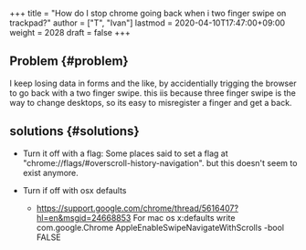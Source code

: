 +++
title = "How do I stop chrome going back when i two finger swipe on trackpad?"
author = ["T", "Ivan"]
lastmod = 2020-04-10T17:47:00+09:00
weight = 2028
draft = false
+++

## Problem {#problem}

I keep losing data in forms and the like, by accidentially
trigging the browser to go back with a two finger swipe. this iis
because three finger swipe is the way to change desktops, so its
easy to misregister a finger and get a back.


## solutions {#solutions}

-   Turn it off with a flag: Some places said to set a flag at
    "chrome://flags/#overscroll-history-navigation". but this doesn't
     seem to exist anymore.

-   Turn if off with osx defaults
    -   <https://support.google.com/chrome/thread/5616407?hl=en&msgid=24668853>
        For mac os x:defaults write com.google.Chrome AppleEnableSwipeNavigateWithScrolls -bool FALSE

